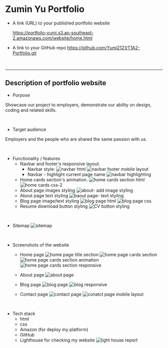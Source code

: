 # Zumin Yu Portfolio


* A link (URL) to your published portfolio website

  https://portfolio-yumi.s3.ap-southeast-2.amazonaws.com/website/home.html


* A link to your GitHub repo
  https://github.com/Yumi2121/T1A2-Portfolio.git

<br />

---

  
## Description of portfolio website

* Purpose

Showcase our project to employers, demonstrate our ability on design, coding and related skills. 

<br />

* Target audience
  
Employers and the people who are shared the same passion with us.

<br />
 
* Functionality / features
   * Navbar and footer's responsive layout. 
      * Navbar style:
![navbar html](../zuminYu_T1A2/docs/navbar%20html.jpg)
![navbar footer mobile layout](../zuminYu_T1A2/docs/navbar%20footer%20mobile%20layout%20css.jpg)
     * Navbar - highlight current page name
![navbar highlighting](../zuminYu_T1A2/docs/navbar%20current%20page%20highlight%20css.jpg)
   * Home cards section's animation.
![home cards section html](../zuminYu_T1A2/docs/home%20cards%20section%20html.jpg)
![home cards css-2](../zuminYu_T1A2/docs/home%20cards%20section%20css%20-2.jpg)
   * About page images styling
![about- add image styling](../zuminYu_T1A2/docs/about%20page-%20add%20image%20styling.png)
  * About page text styling
![baout page- text styling](../zuminYu_T1A2/docs/about%20page%20-%20text%20styling.png)
  * Blog page image/text styling
![blog page html](../zuminYu_T1A2/docs/blog%20page%20html.jpg)
![blog page css](../zuminYu_T1A2/docs/blog%20page%20css.jpg)
  * Resume download button styling
![CV button styling](../zuminYu_T1A2/docs/CV%20download%20btn%20styling.png)

<br />

* Sitemap
![sitemap](../zuminYu_T1A2/docs/Yumi's%20Portfolio%20Sitemap.png)

<br />


* Screenshots of the website
  * Home page
![home page title section](../zuminYu_T1A2/docs/Home%20page-%20title%20section.jpg)
![home page cards section](../zuminYu_T1A2/docs/home%20page%20-%20cards%20section.jpg)
![home page cards section animation](../zuminYu_T1A2/docs/home%20page%20cards%20section%20animation.jpg)
![home page cards section responsive](../zuminYu_T1A2/docs/home%20page%20-%20cards%20section%20responsive.png)

  * About page
![about page](../zuminYu_T1A2/docs/about%20page%20-2.jpg)

  * Blog page
![blog page](../zuminYu_T1A2/docs/Blog%20page.jpg)
![blog responsive](../zuminYu_T1A2/docs/blog%20image%20responsive.jpg)

  * Contact page
![contact page](../zuminYu_T1A2/docs/contact%20page.jpg)
![conatct page mobile layout](../zuminYu_T1A2/docs/contact%20page%20mobile%20layout.png)

<br />


* Tech stack 
  * html
  * css
  * Amazon (for deploy my platform)
  * GitHub
  * Lighthouse for checking my website
![light house report](../zuminYu_T1A2/docs/lighthouse%20report.jpg)
 